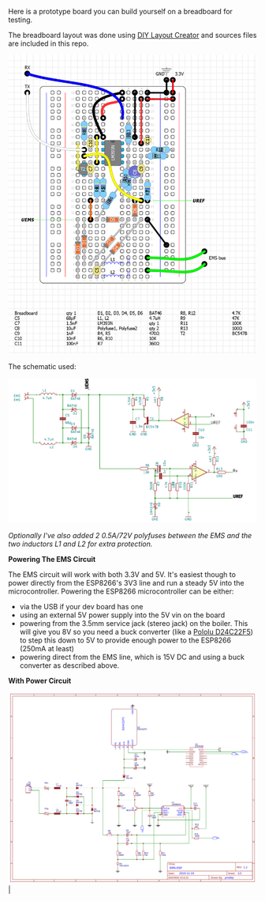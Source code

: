 Here is a prototype board you can build yourself on a breadboard for testing.

The breadboard layout was done using [DIY Layout Creator](https://github.com/bancika/diy-layout-creator) and sources files are included in this repo.

![Breadboard Circuit](_media/schematics/breadboard.png ':size=500')

The schematic used:

![Schematic](_media/schematics/circuit.png ':size=500')

*Optionally I've also added 2 0.5A/72V polyfuses between the EMS and the two inductors L1 and L2 for extra protection.*

**Powering The EMS Circuit**

The EMS circuit will work with both 3.3V and 5V. It's easiest though to power directly from the ESP8266's 3V3 line and run a steady 5V into the microcontroller. Powering the ESP8266 microcontroller can be either:

- via the USB if your dev board has one
- using an external 5V power supply into the 5V vin on the board
- powering from the 3.5mm service jack (stereo jack) on the boiler. This will give you 8V so you need a buck converter (like a [Pololu D24C22F5](https://www.pololu.com/product/2858)) to step this down to 5V to provide enough power to the ESP8266 (250mA at least)
- powering direct from the EMS line, which is 15V DC and using a buck converter as described above.

**With Power Circuit**

![Power circuit](_media/schematics/Schematic_EMS-ESP.png ':size=600') |
